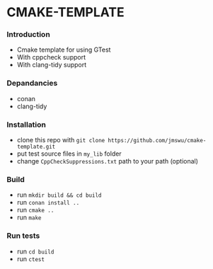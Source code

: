 # CMAKE-TEMPLATE #
### Introduction ###
* Cmake template for using GTest
* With cppcheck support
* With clang-tidy support

### Depandancies ###
* conan
* clang-tidy

### Installation ###
* clone this repo with `git clone https://github.com/jmswu/cmake-template.git`
* put test source files in `my_lib` folder
* change `CppCheckSuppressions.txt` path to your path (optional)

### Build ###
* run `mkdir build && cd build`
* run `conan install ..`
* run `cmake ..`
* run `make`

### Run tests ###
* run `cd build`
* run `ctest`

